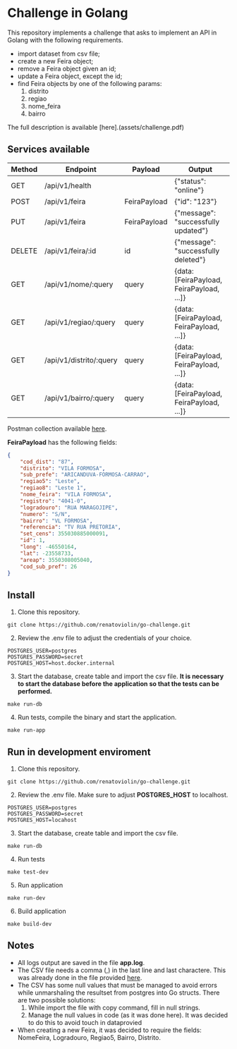 # Challenge in Golang

This repository implements a challenge that asks to implement an API in Golang with the following requirements.
* import dataset from csv file;
* create a new Feira object;
* remove a Feira object given an id;
* update a Feira object, except the id;
* find Feira objects by one of the following params:
    1. distrito
    2. regiao
    3. nome_feira
    4. bairro

The full description is available [here].(assets/challenge.pdf)

## Services available

|Method|Endpoint|Payload|Output
|---|---|---|---|
|GET|/api/v1/health||{"status": "online"}|
|POST|/api/v1/feira|FeiraPayload|{"id": "123"}|
|PUT|/api/v1/feira|FeiraPayload|{"message": "successfully updated"}|
|DELETE|/api/v1/feira/:id|id|{"message": "successfully deleted"}|
|GET|/api/v1/nome/:query|query|{data: [FeiraPayload, FeiraPayload, ...]}|
|GET|/api/v1/regiao/:query|query|{data: [FeiraPayload, FeiraPayload, ...]}|
|GET|/api/v1/distrito/:query|query|{data: [FeiraPayload, FeiraPayload, ...]}|
|GET|/api/v1/bairro/:query|query|{data: [FeiraPayload, FeiraPayload, ...]}|

Postman collection available [here](assets/GoChallenge.postman_collection.json).

**FeiraPayload** has the following fields:
```json
{
    "cod_dist": "87",
    "distrito": "VILA FORMOSA",
    "sub_prefe": "ARICANDUVA-FORMOSA-CARRAO",
    "regiao5": "Leste",
    "regiao8": "Leste 1",
    "nome_feira": "VILA FORMOSA",
    "registro": "4041-0",
    "logradouro": "RUA MARAGOJIPE",
    "numero": "S/N",
    "bairro": "VL FORMOSA",
    "referencia": "TV RUA PRETORIA",
    "set_cens": 355030885000091,
    "id": 1,
    "long": -46550164,
    "lat": -23558733,
    "areap": 3550308005040,
    "cod_sub_pref": 26
}
```

## Install
1. Clone this repository.
```
git clone https://github.com/renatoviolin/go-challenge.git
```
2. Review the .env file to adjust the credentials of your choice.
```
POSTGRES_USER=postgres
POSTGRES_PASSWORD=secret
POSTGRES_HOST=host.docker.internal
```
3. Start the database, create table and import the csv file. **It is necessary to start the database before the application so that the tests can be performed.**
```
make run-db
```
4. Run tests, compile the binary and start the application.
```
make run-app
```

## Run in development enviroment
1. Clone this repository.
```
git clone https://github.com/renatoviolin/go-challenge.git
```
2. Review the .env file. Make sure to adjust **POSTGRES_HOST** to localhost.
```
POSTGRES_USER=postgres
POSTGRES_PASSWORD=secret
POSTGRES_HOST=locahost
```
3. Start the database, create table and import the csv file.
```
make run-db
```
4. Run tests
```
make test-dev
```
5. Run application
```
make run-dev
```
6. Build application
```
make build-dev
```

## Notes
* All logs output are saved in the file **app.log**.
* The CSV file needs a comma (,) in the last line and last charactere. This was already done in the file provided [here](db/data.csv).
* The CSV has some null values that must be managed to avoid errors while unmarshaling the resultset from postgres into Go structs. There are two possible solutions:
    1. While import the file with copy command, fill in null strings.
    2. Manage the null values in code (as it was done here). It was decided to do this to avoid touch in dataprovied 
* When creating a new Feira, it was decided to require the fields: NomeFeira, Logradouro, Regiao5, Bairro, Distrito.